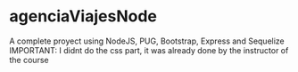 # agenciaViajesNode
A complete proyect using NodeJS, PUG, Bootstrap, Express and Sequelize
IMPORTANT: I didnt do the css part, it was already done by the instructor of the course
